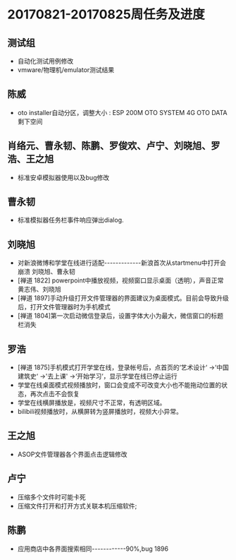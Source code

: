 # 20170821-20170825周任务及进度

## 测试组
- 自动化测试用例修改
- vmware/物理机/emulator测试结果

## 陈威
- oto installer自动分区，调整大小 : ESP 200M   OTO SYSTEM 4G   OTO DATA 剩下空间

## 肖络元、曹永韧、陈鹏、罗俊欢、卢宁、刘晓旭、罗浩、王之旭
- 标准安卓模拟器使用以及bug修改

## 曹永韧
  - 标准模拟器任务栏事件响应弹出dialog.

## 刘晓旭
- 对新浪微博和学堂在线进行适配-------------新浪首次从startmenu中打开会崩溃 刘晓旭、曹永韧
- [禅道 1822] powerpoint中播放视频，视频窗口显示桌面（透明），声音正常  黄志伟、刘晓旭
- [禅道 1897]手动升级打开文件管理器的界面建议为桌面模式。目前会导致升级后，打开文件管理器时为手机模式
- [禅道 1804]第一次启动微信登录后，设置字体大小为最大，微信窗口的标题栏消失

## 罗浩
- [禅道 1875]手机模式打开学堂在线，登录帐号后，点首页的‘艺术设计‘ ->‘中国建筑史‘ ->'去上课' ->‘开始学习‘，显示学堂在线已停止运行
- 学堂在线桌面模式视频播放时，窗口会变成不可改变大小也不能拖动位置的状态，再次点击不会恢复
- 学堂在线横屏播放是，视频尺寸不正常，有透明区域。
- bilibili视频播放时，从横屏转为竖屏播放时，视频大小异常。

## 王之旭
- ASOP文件管理器各个界面点击逻辑修改

## 卢宁
- 压缩多个文件时可能卡死
- 压缩文件打开和打开方式关联本机压缩软件;

## 陈鹏
- 应用商店中各界面搜索相同------------90%,bug 1896
